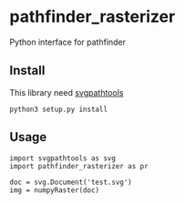 # pathfinder_rasterizer

Python interface for pathfinder

## Install

This library need [svgpathtools](https://github.com/Vrroom/svgpathtools/tree/usefulTools)

```
python3 setup.py install
```

## Usage

```
import svgpathtools as svg
import pathfinder_rasterizer as pr

doc = svg.Document('test.svg')
img = numpyRaster(doc)
```
